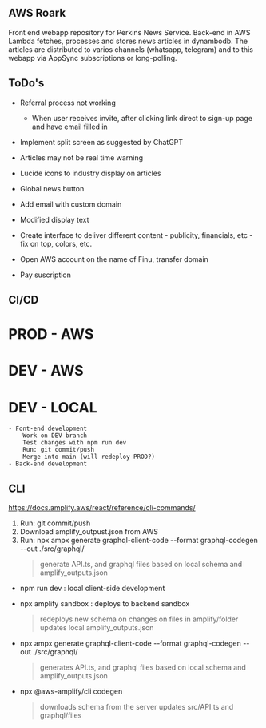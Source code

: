 ## AWS Roark
Front end webapp repository for Perkins News Service. Back-end in AWS Lambda fetches, processes and stores news articles in dynambodb. The articles are distributed to varios channels (whatsapp, telegram) and to this webapp via AppSync subscriptions or long-polling.

## ToDo's
- Referral process not working
    - When user receives invite, after clicking link direct to sign-up page and have email filled in

- Implement split screen as suggested by ChatGPT
- Articles may not be real time warning
- Lucide icons to industry display on articles
- Global news button
- Add email with custom domain

- Modified display text
- Create interface to deliver different content  - publicity, financials, etc - fix on top, colors, etc.
- Open AWS account on the name of Finu, transfer domain 
- Pay suscription


## CI/CD

# PROD - AWS

# DEV - AWS

# DEV - LOCAL
    - Font-end development
        Work on DEV branch
        Test changes with npm run dev
        Run: git commit/push
        Merge into main (will redeploy PROD?)
    - Back-end development





## CLI
https://docs.amplify.aws/react/reference/cli-commands/

1. Run: git commit/push
2. Download amplify_outpust.json from AWS
3. Run: npx ampx generate graphql-client-code --format graphql-codegen --out ./src/graphql/ 
    > generate API.ts, and graphql files based on local schema and amplify_outputs.json


- npm run dev : local client-side development

- npx amplify sandbox : deploys to backend sandbox
    > redeploys new schema on changes on files in amplify/folder
    > updates local amplify_outputs.json

- npx ampx generate graphql-client-code --format graphql-codegen --out ./src/graphql/ 
    > generates API.ts, and graphql files based on local schema and amplify_outputs.json

- npx @aws-amplify/cli codegen 
    > downloads schema from the server
    > updates src/API.ts and graphql/files

